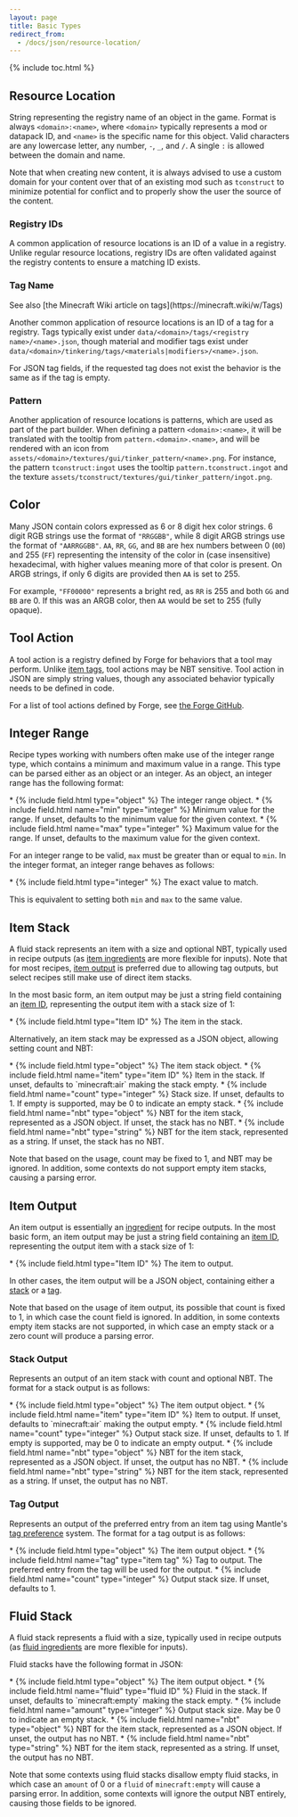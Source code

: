 ```yaml
---
layout: page
title: Basic Types
redirect_from:
  - /docs/json/resource-location/
---
```


{% include toc.html %}

## Resource Location

String representing the registry name of an object in the game. Format is always `<domain>:<name>`, where `<domain>` typically represents a mod or datapack ID, and `<name>` is the specific name for this object. Valid characters are any lowercase letter, any number, `-`, `_`, and `/`. A single `:` is allowed between the domain and name.

Note that when creating new content, it is always advised to use a custom domain for your content over that of an existing mod such as `tconstruct` to minimize potential for conflict and to properly show the user the source of the content.

### Registry IDs

A common application of resource locations is an ID of a value in a registry. Unlike regular resource locations, registry IDs are often validated against the registry contents to ensure a matching ID exists.

### Tag Name
<div class="hatnote" markdown=1>
See also [the Minecraft Wiki article on tags](https://minecraft.wiki/w/Tags)
</div>

Another common application of resource locations is an ID of a tag for a registry. Tags typically exist under `data/<domain>/tags/<registry name>/<name>.json`, though material and modifier tags exist under `data/<domain>/tinkering/tags/<materials|modifiers>/<name>.json`.

For JSON tag fields, if the requested tag does not exist the behavior is the same as if the tag is empty.

### Pattern

Another application of resource locations is patterns, which are used as part of the part builder. When defining a pattern `<domain>:<name>`, it will be translated with the tooltip from `pattern.<domain>.<name>`, and will be rendered with an icon from `assets/<domain>/textures/gui/tinker_pattern/<name>.png`. For instance, the pattern `tconstruct:ingot` uses the tooltip `pattern.tconstruct.ingot` and the texture `assets/tconstruct/textures/gui/tinker_pattern/ingot.png`.

## Color

Many JSON contain colors expressed as 6 or 8 digit hex color strings. 6 digit RGB strings use the format of `"RRGGBB"`, while 8 digit ARGB strings use the format of `"AARRGGBB"`. `AA`, `RR`, `GG`, and `BB` are hex numbers between 0 (`00`) and 255 (`FF`) representing the intensity of the color in (case insensitive) hexadecimal, with higher values meaning more of that color is present. On ARGB strings, if only 6 digits are provided then `AA` is set to 255.

For example, `"FF00000"` represents a bright red, as `RR` is 255 and both `GG` and `BB` are 0. If this was an ARGB color, then `AA` would be set to 255 (fully opaque).

## Tool Action

A tool action is a registry defined by Forge for behaviors that a tool may perform. Unlike [item tags](#tag-name), tool actions may be NBT sensitive. Tool action in JSON are simply string values, though any associated behavior typically needs to be defined in code.

For a list of tool actions defined by Forge, see [the Forge GitHub](https://github.com/MinecraftForge/MinecraftForge/blob/1.19.2/src/main/java/net/minecraftforge/common/ToolActions.java).

## Integer Range

Recipe types working with numbers often make use of the integer range type, which contains a minimum and maximum value in a range. This type can be parsed either as an object or an integer. As an object, an integer range has the following format:

<div class="treeview" markdown=1>
* {% include field.html type="object" %} The integer range object.
    * {% include field.html name="min" type="integer" %} Minimum value for the range. If unset, defaults to the minimum value for the given context.
    * {% include field.html name="max" type="integer" %} Maximum value for the range. If unset, defaults to the maximum value for the given context.
</div>

For an integer range to be valid, `max` must be greater than or equal to `min`. In the integer format, an integer range behaves as follows:

<div class="treeview" markdown=1>
* {% include field.html type="integer" %} The exact value to match.
</div>

This is equivalent to setting both `min` and `max` to the same value.

## Item Stack

A fluid stack represents an item with a size and optional NBT, typically used in recipe outputs (as [item ingredients](../ingredients#item-ingredients) are more flexible for inputs). Note that for most recipes, [item output](#item-output) is preferred due to allowing tag outputs, but select recipes still make use of direct item stacks.

In the most basic form, an item output may be just a string field containing an [item ID](#registry-ids), representing the output item with a stack size of 1:

<div class="treeview" markdown=1>
* {% include field.html type="Item ID" %} The item in the stack.
</div>

Alternatively, an item stack may be expressed as a JSON object, allowing setting count and NBT:

<div class="treeview" markdown=1>
* {% include field.html type="object" %} The item stack object.
    * {% include field.html name="item" type="item ID" %} Item in the stack. If unset, defaults to `minecraft:air` making the stack empty.
    * {% include field.html name="count" type="integer" %} Stack size. If unset, defaults to 1. If empty is supported, may be 0 to indicate an empty stack.
    * {% include field.html name="nbt" type="object" %} NBT for the item stack, represented as a JSON object. If unset, the stack has no NBT.
    * {% include field.html name="nbt" type="string" %} NBT for the item stack, represented as a string. If unset, the stack has no NBT.
</div>

Note that based on the usage, count may be fixed to 1, and NBT may be ignored. In addition, some contexts do not support empty item stacks, causing a parsing error.

## Item Output

An item output is essentially an [ingredient](../ingredients#item-ingredients) for recipe outputs.
In the most basic form, an item output may be just a string field containing an [item ID](#registry-ids), representing the output item with a stack size of 1:

<div class="treeview" markdown=1>
* {% include field.html type="Item ID" %} The item to output.
</div>

In other cases, the item output will be a JSON object, containing either a [stack](#stack-output) or a [tag](#tag-output).

Note that based on the usage of item output, its possible that count is fixed to 1, in which case the count field is ignored. In addition, in some contexts empty item stacks are not supported, in which case an empty stack or a zero count will produce a parsing error.

### Stack Output

Represents an output of an item stack with count and optional NBT. The format for a stack output is as follows:

<div class="treeview" markdown=1>
* {% include field.html type="object" %} The item output object.
    * {% include field.html name="item" type="item ID" %} Item to output. If unset, defaults to `minecraft:air` making the output empty.
    * {% include field.html name="count" type="integer" %} Output stack size. If unset, defaults to 1. If empty is supported, may be 0 to indicate an empty output.
    * {% include field.html name="nbt" type="object" %} NBT for the item stack, represented as a JSON object. If unset, the output has no NBT.
    * {% include field.html name="nbt" type="string" %} NBT for the item stack, represented as a string. If unset, the output has no NBT.
</div>

### Tag Output

Represents an output of the preferred entry from an item tag using Mantle's [tag preference](/docs/commands/mantle#tag-preference) system. The format for a tag output is as follows:

<div class="treeview" markdown=1>
* {% include field.html type="object" %} The item output object.
    * {% include field.html name="tag" type="item tag" %} Tag to output. The preferred entry from the tag will be used for the output.
    * {% include field.html name="count" type="integer" %} Output stack size. If unset, defaults to 1.
</div>

## Fluid Stack

A fluid stack represents a fluid with a size, typically used in recipe outputs (as [fluid ingredients](../ingredients#fluid-ingredients) are more flexible for inputs).

Fluid stacks have the following format in JSON:

<div class="treeview" markdown=1>
* {% include field.html type="object" %} The item output object.
    * {% include field.html name="fluid" type="fluid ID" %} Fluid in the stack. If unset, defaults to `minecraft:empty` making the stack empty.
    * {% include field.html name="amount" type="integer" %} Output stack size. May be 0 to indicate an empty stack.
    * {% include field.html name="nbt" type="object" %} NBT for the item stack, represented as a JSON object. If unset, the output has no NBT.
    * {% include field.html name="nbt" type="string" %} NBT for the item stack, represented as a string. If unset, the output has no NBT.
</div>

Note that some contexts using fluid stacks disallow empty fluid stacks, in which case an `amount` of 0 or a `fluid` of `minecraft:empty` will cause a parsing error. In addition, some contexts will ignore the output NBT entirely, causing those fields to be ignored.